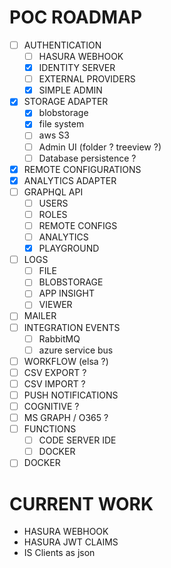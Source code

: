 POC ROADMAP
===========

- [ ] AUTHENTICATION
  - [ ] HASURA WEBHOOK
  - [x] IDENTITY SERVER
  - [ ] EXTERNAL PROVIDERS
  - [x] SIMPLE ADMIN
- [x] STORAGE ADAPTER
    - [x] blobstorage
    - [x] file system
    - [ ] aws S3
    - [ ] Admin UI (folder ? treeview ?)
    - [ ] Database persistence ?
- [x] REMOTE CONFIGURATIONS
- [x] ANALYTICS ADAPTER
- [ ] GRAPHQL API
  - [ ] USERS
  - [ ] ROLES
  - [ ] REMOTE CONFIGS
  - [ ] ANALYTICS
  - [x] PLAYGROUND
- [ ] LOGS
  - [ ] FILE
  - [ ] BLOBSTORAGE
  - [ ] APP INSIGHT
  - [ ] VIEWER
- [ ] MAILER
- [ ] INTEGRATION EVENTS
    - [ ] RabbitMQ
    - [ ] azure service bus
- [ ] WORKFLOW (elsa ?)
- [ ] CSV EXPORT ?
- [ ] CSV IMPORT ?
- [ ] PUSH NOTIFICATIONS
- [ ] COGNITIVE ?
- [ ] MS GRAPH / O365 ?
- [ ] FUNCTIONS
  - [ ] CODE SERVER IDE
  - [ ] DOCKER
- [ ] DOCKER  

CURRENT WORK
============

* HASURA WEBHOOK
* HASURA JWT CLAIMS
* IS Clients as json
